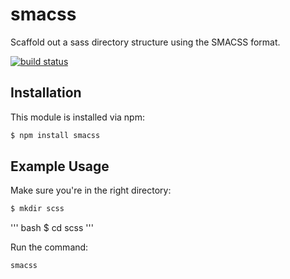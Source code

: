 # smacss

Scaffold out a sass directory structure using the SMACSS format.

[![build status](https://secure.travis-ci.org/sterlingw/smacss.png)](http://travis-ci.org/sterlingw/smacss)

## Installation

This module is installed via npm:

``` bash
$ npm install smacss
```

## Example Usage

Make sure you're in the right directory:
``` bash
$ mkdir scss
```

''' bash
$ cd scss
'''

Run the command:
``` js
smacss
```
